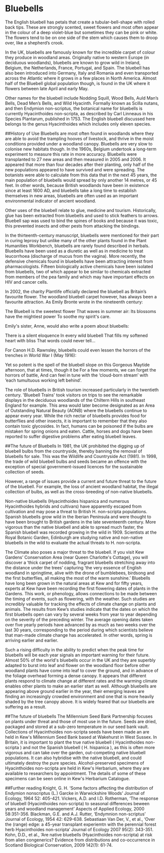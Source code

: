 # Bluebells

The English bluebell has petals that create a tubular-bell-shape with rolled back tips. These are strongly scented, sweet flowers and most often appear in the colour of a deep violet-blue but sometimes they can be pink or white. The flowers tend to be on one side of the stem which causes them to droop over, like a shepherd’s crook.

In the UK, bluebells are famously known for the incredible carpet of colour they produce in woodland areas. Originally native to western Europe (in deciduous woodlands), bluebells are known to grow wild in Ireland, Belgium, the Netherlands, France, Portugal, and Spain. The bluebell has also been introduced into Germany, Italy and Romania and even transported across the Atlantic where it grows in a few places in North America. Almost half of the Bluebell global population though, is found in the UK where it flowers between late April and early May.

Other names for the bluebell include Nodding Squill, Wood Bells, Auld Man’s Bells, Dead Men’s Bells, and Wild Hyacinth. Formally known as Scilla nutans, and then Endymion non-scriptus, the botanical name for bluebells is currently Hyacinthoides non-scripta, as described by Carl Linneaus in his Species Plantarum, published in 1753. The English bluebell discussed here belongs to the genus Hyacinthoides which includes only eleven species.

##History of Use
Bluebells are most often found in woodlands where they are able to avoid the trampling hooves of livestock, and thrive in the moist conditions provided under a woodland canopy. Bluebells are very slow to colonise new habitats though. In the 1960s, Belgium undertook a long-term experiment to measure this rate in more accuracy. Bluebells were transplanted to 27 new areas and then measured in 2005 and 2006. It appeared that more than four decades after their planting, only half of the new populations appeared to have survived and were spreading. The botanists were able to calculate from this data that in the next 45 years, the main population of bluebells would spread by only another 14 metres, or 45 feet. In other words, because British woodlands have been in existence since at least 1600 AD, and bluebells take a long time to establish themselves in new areas, bluebells are often used as an important environmental indicator of ancient woodland. 

Other uses of the bluebell relate to glue, medicine and tourism. Historically, glue has been extracted from bluebells and used to stick feathers to arrows. Bluebell sap was used to bind the spines of books and because it was toxic, this prevented insects and other pests from attacking the bindings. 

In the thirteenth-century manuscript, bluebells were mentioned for their part in curing leprosy but unlike many of the other plants found in the Plant Humanities Workbench, bluebells are rarely found described in herbals. Bluebells have been used as a diuretic as well as in medicine to treat leucorrhoea (discharge of mucus from the vagina). More recently, the defensive chemicals found in bluebells have been attracting interest from pharmacologists. Fifteen biologically active chemicals have been isolated from bluebells, two of which appear to be similar to chemicals extracted from members of the pea family and which may have important effects on HIV and cancer cells.

In 2002, the charity Plantlife officially declared the bluebell as Britain’s favourite flower. The woodland bluebell carpet however, has always been a favourite attraction. As Emily Bronte wrote in the nineteenth century:

The Bluebell is the sweetest flower
That waves in summer air:
Its blossoms have the mightiest power
To soothe my spirit's care.

Emily's sister, Anne, would also write a poem about bluebells:

There is a silent eloquence
In every wild bluebell
That fills my softened heart with bliss
That words could never tell…

For Canon H.D. Rawnsley, bluebells could even lessen the horrors of the trenches in World War I (May 1916):

Yet so potent is the spell of the bluebell slope on this
Gorgeous Maytide afternoon, that at times, though it be 
For a few moments, we can forget the horrors of battle,
And can feel in tune with the ‘cloud-born stream’ with
‘each tumultuous working left behind’.

The role of bluebells in British tourism increased particularly in the twentieth century. 'Bluebell Trains' took visitors on trips to see the remarkable displays in the deciduous woodlands of the Chiltern Hills in southeast England for example. This area would later become designated as an Area of Outstanding Natural Beauty (AONB) where the bluebells continue to appear every year. 
While the rich nectar of bluebells provides food for butterflies and other insects, it is important to remember that they also contain toxic glycosides. In fact, humans can be poisoned if the bulbs are mistaken for spring onions and eaten. Cattle, horses and dogs have been reported to suffer digestive problems after eating bluebell leaves.

##The future of Bluebells
In 1981, the UK prohibited the digging up of bluebell bulbs from the countryside, thereby banning the removal of bluebells for sale. This was the Wildlife and Countryside Act (1981). In 1998, the trade of wild bluebell bulbs and seeds became an offence with the exception of special government-issued licences for the sustainable collection of seeds.

However, a range of issues provide a current and future threat to the future of the bluebell. For example, the loss of ancient woodland habitat, the illegal collection of bulbs, as well as the cross-breeding of non-native bluebells. 

Non-native bluebells (Hyacinthoides hispanica and numerous Hyacinthoides hybrids and cultivars) have apparently escaped from cultivation and may pose a threat to British H. non-scripta populations. Spanish bluebells grow wild in the Iberian Peninsula and were thought to have been brought to British gardens in the late seventeenth century. More vigorous than the native bluebell and able to spread much faster, the Spanish bluebell was recorded growing in the wild in 1909. Scientists at the Royal Botanic Garden, Edinburgh are studying native and non-native bluebells in the wild to evaluate the actual threats to H. non-scripta.

The Climate also poses a major threat to the bluebell. If you visit Kew Gardens’ Conservation Area (near Queen Charlotte's Cottage), you will discover a ‘thick carpet of nodding, fragrant bluebells stretching away into the distance under the trees’ capturing ‘the very essence of English woodland in springtime, alive with the drone of bumblebees, birdsong and the first butterflies, all making the most of the warm sunshine.’ Bluebells have long been grown in the natural areas at Kew and for fifty years, experts at Kew have been recording the first flowering dates of plants in the Gardens. This work, or phenology, allows connections to be made between the timing of events, such as flowering, with the weather. Such studies are incredibly valuable for tracking the effects of climate change on plants and animals. The results from Kew’s studies indicate that the dates on which the first bluebells open can vary by several weeks from year to year depending on the severity of the preceding winter. The average opening dates taken over five yearly periods have advanced by as much as two weeks over the last 30 years, corresponding to the period during which scientists believe that man-made climate change has accelerated. In other words, spring is arriving earlier and earlier.

Such a rising difficulty in the ability to predict when the peak time for bluebells will be each year signals an important warning for their future. Almost 50% of the world's bluebells occur in the UK and they are superbly adapted to burst into leaf and flower on the woodland floor before other woodland plants have come into leaf to cover the ground, and in advance of the foliage overhead forming a dense canopy. It appears that different plants respond to climate change at different rates and the warming climate enables other plants to make an earlier start as well. Although bluebells are appearing above ground earlier in the year, their emerging leaves are finding an increasingly crowded environment and one that is more heavily shaded by the tree canopy above. It is widely feared that our bluebells are suffering as a result. 

##The future of bluebells
The Millennium Seed Bank Partnership focuses on plants under threat and those of most use in the future. Seeds are dried, packaged and stored at a sub-zero temperature in our seed bank vault. Collections of Hyacinthoides non-scripta seeds have been made an are held in Kew's Millennium Seed Bank based at Wakehurst in West Sussex.
In Britain, it is important to plant the true native bluebell ( Hyacinthoides non-scripta ) and not the Spanish bluebell ( H. hispanica ), as this is often more vigorous and can take over the garden, out-competing native bluebell populations. It can also hybridise with the native bluebell, and could ultimately destroy the pure species.
Alcohol-preserved specimens of Hyacinthoides non-scripta are held in Kew's Herbarium, where they are available to researchers by appointment. The details of some of these specimens can be seen online in Kew's Herbarium Catalogue.
	
##Further reading
Knight, G. H. ‘Some factors affecting the distribution of Endymion nonscriptus (L.) Garcke in Warwickshire Woods’ Journal of Ecology, 1964 52: 405-421.
Vickers, A.D. and I.D. Rotherman, ‘The response of bluebell (Hyacinthoides non-scripta) to seasonal differences beween years and woodland management’ Aspects of Applied Ecology, 2000 58:351-356.
Blackman, G.E. and A.J. Rutter, ‘Endymnion non-scriptus’ Journal of Ecology, 1954 42: 629-638.
Sebastiaan Van Der, V., et al., ‘Over the (range) edge: a 45-year transplant experiemtn with the perennial forest herb Hyacinthoides non-scripta’ Journal of Ecology 2007 95(2): 343-351.
Kohn, D.D., et al., ‘Are native bluebells (Hyacinthoides non-scripta) at risk from alien congenerics? Evidence from distributions and co-occurrence in Scotland Biological Conservation, 2009 142(1): 61-74.
